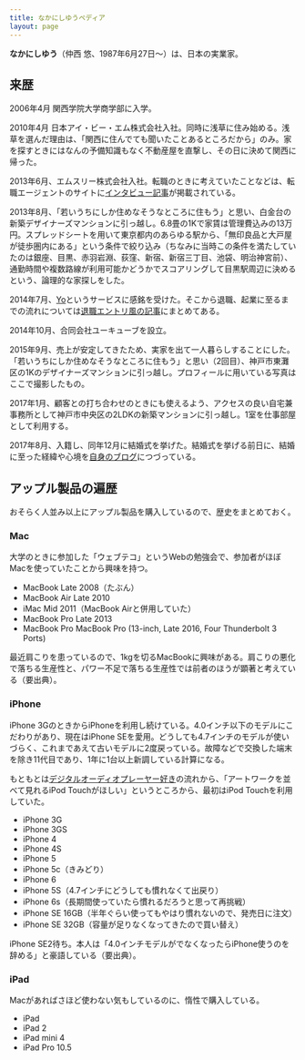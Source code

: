 ```yaml
---
title: なかにしゆうペディア
layout: page
---
```

<strong>なかにしゆう</strong>（仲西 悠、1987年6月27日～）は、日本の実業家。

## 来歴

2006年4月 関西学院大学商学部に入学。

2010年4月 日本アイ・ビー・エム株式会社入社。同時に浅草に住み始める。浅草を選んだ理由は、「関西に住んでても聞いたことあるところだから」のみ。家を探すときにはなんの予備知識もなく不動産屋を直撃し、その日に決めて関西に帰った。

2013年6月、エムスリー株式会社入社。転職のときに考えていたことなどは、転職エージェントのサイトに[インタビュー記事](https://www.liber.co.jp/advantage/interview/int060.html)が掲載されている。

2013年8月、「若いうちにしか住めなそうなところに住もう」と思い、白金台の新築デザイナーズマンションに引っ越し。6.8畳の1Kで家賃は管理費込みの13万円。スプレッドシートを用いて東京都内のあらゆる駅から、「無印良品と大戸屋が徒歩圏内にある」という条件で絞り込み（ちなみに当時この条件を満たしていたのは銀座、目黒、赤羽岩淵、荻窪、新宿、新宿三丁目、池袋、明治神宮前）、通勤時間や複数路線が利用可能かどうかでスコアリングして目黒駅周辺に決めるという、論理的な家探しをした。

2014年7月、[Yo](http://www.justyo.co/)というサービスに感銘を受けた。そこから退職、起業に至るまでの流れについては[退職エントリ風の記事](/articles/2014/0913-moving-to-hyogo.html)にまとめてある。

2014年10月、合同会社ユーキューブを設立。

2015年9月、売上が安定してきたため、実家を出て一人暮らしすることにした。「若いうちにしか住めなそうなところに住もう」と思い（2回目）、神戸市東灘区の1Kのデザイナーズマンションに引っ越し。プロフィールに用いている写真はここで撮影したもの。

2017年1月、顧客との打ち合わせのときにも使えるよう、アクセスの良い自宅兼事務所として神戸市中央区の2LDKの新築マンションに引っ越し。1室を仕事部屋として利用する。

2017年8月、入籍し、同年12月に結婚式を挙げた。結婚式を挙げる前日に、結婚に至った経緯や心境を[自身のブログ](/articles/2017/1222-wedding-eve.html)につづっている。

## アップル製品の遍歴

おそらく人並み以上にアップル製品を購入しているので、歴史をまとめておく。

### Mac

大学のときに参加した「ウェブテコ」というWebの勉強会で、参加者がほぼMacを使っていたことから興味を持つ。

- MacBook Late 2008（たぶん）
- MacBook Air Late 2010
- iMac Mid 2011（MacBook Airと併用していた）
- MacBook Pro Late 2013
- MacBook Pro MacBook Pro (13-inch, Late 2016, Four Thunderbolt 3 Ports)

最近肩こりを患っているので、1kgを切るMacBookに興味がある。肩こりの悪化で落ちる生産性と、パワー不足で落ちる生産性では前者のほうが顕著と考えている（要出典）。

### iPhone

iPhone 3GのときからiPhoneを利用し続けている。4.0インチ以下のモデルにこだわりがあり、現在はiPhone SEを愛用。どうしても4.7インチのモデルが使いづらく、これまであえて古いモデルに2度戻っている。故障などで交換した端末を除き11代目であり、1年に1台以上新調している計算になる。

もともとは[デジタルオーディオプレーヤー好き](/articles/2014/0518-degital_players.html)の流れから、「アートワークを並べて見れるiPod Touchがほしい」というところから、最初はiPod Touchを利用していた。

- iPhone 3G
- iPhone 3GS
- iPhone 4
- iPhone 4S
- iPhone 5
- iPhone 5c（きみどり）
- iPhone 6
- iPhone 5S（4.7インチにどうしても慣れなくて出戻り）
- iPhone 6s（長期間使っていたら慣れるだろうと思って再挑戦）
- iPhone SE 16GB（半年ぐらい使ってもやはり慣れないので、発売日に注文）
- iPhone SE 32GB（容量が足りなくなってきたので買い替え）

iPhone SE2待ち。本人は「4.0インチモデルがでなくなったらiPhone使うのを辞める」と豪語している（要出典）。

### iPad

Macがあればさほど使わない気もしているのに、惰性で購入している。

- iPad
- iPad 2
- iPad mini 4
- iPad Pro 10.5

